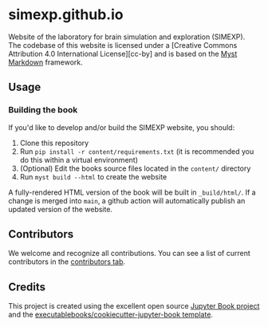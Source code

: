 # simexp.github.io
Website of the laboratory for brain simulation and exploration (SIMEXP). The codebase of this website is licensed under a
[Creative Commons Attribution 4.0 International License][cc-by] and is based on the [Myst Markdown](https://mystmd.org/) framework.

## Usage

### Building the book

If you'd like to develop and/or build the SIMEXP website, you should:

1. Clone this repository
2. Run `pip install -r content/requirements.txt` (it is recommended you do this within a virtual environment)
3. (Optional) Edit the books source files located in the `content/` directory
4. Run `myst build --html` to create the website

A fully-rendered HTML version of the book will be built in `_build/html/`. If a change is merged into `main`, a github action will automatically publish an updated version of the website. 

## Contributors

We welcome and recognize all contributions. You can see a list of current contributors in the [contributors tab](https://github.com/simexp/simexp.github.io/graphs/contributors).

## Credits

This project is created using the excellent open source [Jupyter Book project](https://jupyterbook.org/) and the [executablebooks/cookiecutter-jupyter-book template](https://github.com/executablebooks/cookiecutter-jupyter-book).
